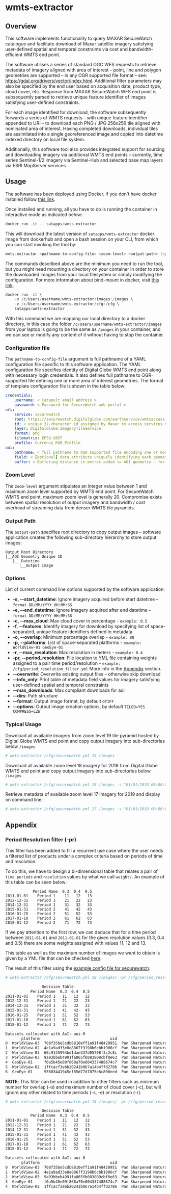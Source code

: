# wmts-extractor

## Overview

This software implements functionality to query MAXAR SecureWatch catalogue and facilitate download of Maxar satellite 
imagery satisfying user-defined spatial and temporal constraints via cost and bandwidth-efficient WMTS end point.

The software utilises a series of standard OGC WFS requests to retrieve metadata of imagery aligned with area of 
interest – point, line and polygon geometries are supported – in any OGR supported file format – 
see: <https://gdal.org/drivers/vector/index.html>. Additional filter parameters may also be specified by the end user 
based on acquisition date, product type, cloud cover, etc. Response from MAXAR SecureWatch WFS end point is subsequently 
parsed to retrieve unique feature identifier of images satisfying user-defined constraints.

For each image identified for download, the software subsequently forwards a series of WMTS requests – with unique 
feature identifier appended to URI – to download each PNG / JPG 256x256 tile aligned with nominated area of interest. 
Having completed downloads, individual tiles are assimilated into a single georeferenced image and copied into datetime 
indexed directory on local file system.

Additionally, this software tool also provides integrated support for sourcing and downloading imagery via additional 
WMTS end points – currently, time series Sentinel-1/2 imagery via Sentinel-Hub and selected base map layers via ESRI 
MapServer services.

## Usage

The software has been deployed using Docker. If you don't have docker installed follow 
[this link](https://docs.docker.com/desktop/windows/install/).

Once installed and running, all you have to do is running the container in interactive mode as 
indicated below:

```powershell
docker run -it -- satapps/wmts-extractor
```

This will download the latest version of `satapps/wmts-extractor` docker image from dockerhub and open a bash session
on your CLI, from which you can start invoking the tool by:

``` bash
wmts-extractor <pathname-to-config-file> <zoom-level> <output-path> [options]
```

The commands described above are the minimum you need to run the tool, but you might need mounting a directory on your
container in order to store the downloaded images from your local filesystem or simply modifying the configuration. For 
more information about bind-mount in docker, visit [this link](https://docs.docker.com/storage/bind-mounts/).

```powershell
docker run -it \
    -v /c/Users/username/wmts-extractor/images:/images \
    -v /c/Users/username/wmts-extractor/cfg:/cfg \
    satapps/wmts-extractor
```

With this command we are mapping our local directory to a docker directory, in this case the folder 
`/c/Users/username/wmts-extractor/images` from your laptop is going to be the same as `/images` in your container, and 
we can see or modify any content of it without having to stop the container.

### Configuration file

The ``pathname-to-config-file`` argument is full pathname of a YAML configuration file specific to this software 
application. The YAML configuration file specifies identity of Digital Globe WMTS end point along with necessary login 
credentials. It also defines full pathname to OGR-supported file defining one or more area of interest geometries. The 
format of template configuration file is shown in the table below:

``` yaml
credentials:
    username: < Catapult email address >
    password: < Password for SecureWatch web portal >
uri:
    service: securewatch
    root: https://securewatch.digitalglobe.com/earthservice/wmtsaccess
    id: < unique 32-character id assigned by Maxar to access services >
    layer: DigitalGlobe:ImageryTileService
    format: png
    tilematrix: EPSG:3857
    profile: Currency_RGB_Profile
aoi:
    pathname: < full pathname to OGR supported file encoding one or more Point, Line or Polygon geometries >
    field: < [optional] data attribute uniquely identifying each geometry feature in nominated AOI file – for example osm_id. Attribute value is appended to output filename / output directory structure – defaults to {GeometryType} {Index} >
    buffer: < Buffering distance in metres added to AOI geometry – for point geometries, buffer distance is utilised to create bounding box centred on nominated point location >
```

### Zoom Level

The ``zoom-level`` argument stipulates an integer value between 1 and maximum zoom level supported by WMTS end point. 
For SecureWatch WMTS end point, maximum zoom level is generally 20. Compromise exists between spatial resolution of 
output imagery and bandwidth / cost overhead of streaming data from denser WMTS tile pyramids.

### Output Path

The ``output-path`` specifies root directory to copy output images – software application creates the following 
sub-directory hierarchy to store output images:

``` text
Output Root Directory
|__AOI Geometry Unique ID
   |__ Datetime
      |__Output Image
```

### Options

List of current command line options supported by the software application:

- **-s, --start_datetime**: Ignore imagery acquired before start datetime – `format DD/MM/YYYY HH:MM:SS`
- **-e, --end_datetime**: Ignore imagery acquired after end datetime – `format DD/MM/YYYY HH:MM:SS`
- **-c, --max_cloud**: Max cloud cover in percentage - `example: 0.5`
- **-f, --features**: Identify imagery for download by specifying list of space-separated, unique feature identifiers 
defined in metadata
- **-o, --overlap**: Minimum percentage overlap - `example: 80`
- **-p, --platforms**: List of space-separated platforms - `example: WorldView-01 GeoEye-01`
- **-r, --max_resolution**: Max resolution in meters - `example: 0.4`
- **-pr, --period_resolution**: File location to [YML file](cfg/period_resolution_filter.yml) containing weights 
assigned to a pair time period/resolution - `example: /cfg/period_resolution_filter.yml` 
More info in the [Appendix](#appendix) section.
- **--overwrite**: Overwrite existing output files – otherwise skip download
- **--info_only**: Print table of metadata field values for imagery satisfying user-defined spatial and temporal 
constraints
- **--max_downloads**: Max compliant downloads for aoi
- **--dirs**: Path structure
- **--format**: Output image format, by default `GTIFF`
- **--options**: Output image creation options, by default `TILED=YES COMPRESS=LZW`

### Typical Usage

Download all available imagery from zoom level 19 tile pyramid hosted by Digital Globe WMTS end point and copy output 
imagery into sub-directories below `/images`

``` bash
# wmts-extractor /cfg/securewatch.yml 19 /images
```

Download all available zoom level 18 imagery for 2018 from Digital Globe WMTS end point and copy output imagery into 
sub-directories below `/images`

``` bash
# wmts-extractor /cfg/securewatch.yml 18 /images -s "01/01/2018 00:00:00" -e "31/12/2018 23:59:59"
```

Retrieve metadata of available zoom level 17 imagery for 2019 and display on command line:

``` bash
# wmts-extractor /cfg/securewatch.yml 17 /images -s "01/01/2019 00:00:00" -e "31/12/2019 23:59:59" --info_only
```

## Appendix

### Period Resolution filter (-pr)

This filter has been added to fill a recurrent use case where the user needs a filtered list of products under a complex
criteria based on periods of time and resolution.

To do this, we have to design a bi-dimensional table that relates a pair of `time periods` and `resolution` values by 
what we call `weights`. An example of this table can be seen below:

```
            Period Name  0.3  0.4  0.5
2011-01-01    Period 1    11   12   13
2012-12-31    Period 1    21   22   23
2014-12-31    Period 1    31   32   33
2015-01-31    Period 2    41   42   43
2016-01-25    Period 2    51   52   53
2017-01-18    Period 2    61   62   63
2018-01-12    Period 2    71   72   73
```

If we pay attention to the first row, we can deduce that for a time period between `2011-01-01` and `2011-01-01` for the
given resolution values (0.3, 0.4 and 0.5) there are some weights assigned with values 11, 12 and 13.

This table as well as the maximum number of images we want to obtain is given by a YML file that can be checked 
[here](cfg/period_resolution_filter.yml).

The result of this filter using the [example config file for securewatch](cfg/securewatch.yml):

```bash
# wmts-extractor /cfg/securewatch.yml 18 /images/ -pr /cfg/period_resolution_filter.yml --info_only

                Decision Table
           Period Name  0.3  0.4  0.5
2011-01-01    Period 1   11   12   12
2012-12-31    Period 1   21   22   23
2014-12-31    Period 1   31   32   33
2015-01-31    Period 1   41   42   43
2016-01-25    Period 1   51   52   53
2017-01-18    Period 1   61   62   63
2018-01-12    Period 1   71   72   73

Datasets collocated with AoI: aoi-0
       platform                               uid                      product        acq_datetime  cloud_cover  resolution     overlap  Weights Period Name
0  WorldView-03  708f35be5cdb8810eff1a91f48420951  Pan Sharpened Natural Color 2017-08-28 07:50:19  0.000000     0.3         100.000000  61       Period 1
1  WorldView-02  4e1a9ad33e8e8867f3198b6cbb1906cf  Pan Sharpened Natural Color 2014-03-10 07:41:54  0.038534     0.5         100.000000  23       Period 1
2  WorldView-03  66c9145994bd1dae337d05708f3c2c8c  Pan Sharpened Natural Color 2014-11-04 07:36:45  0.000000     0.3         50.113704   21       Period 1
3  WorldView-03  9a93bbeb4991fa865fb083809cbf0e63  Pan Sharpened Natural Color 2014-10-21 07:16:16  0.011507     0.3         100.000000  21       Period 1
4  GeoEye-01     f0a5b45e09f868a70e004337488674c7  Pan Sharpened Natural Color 2011-10-23 07:22:39  0.007486     0.4         100.000000  12       Period 1
5  WorldView-02  1ffcacf3ebb20241b067a14b4ffd2786  Pan Sharpened Natural Color 2011-03-10 07:58:48  0.029268     0.4         100.000000  12       Period 1
6  GeoEye-01     95603441945ef85d77d7075e6c806eed  Pan Sharpened Natural Color 2011-03-01 07:26:02  0.498521     0.4         100.000000  12       Period 1
```

**NOTE**: This filter can be used in addition to other filters such as minimum number for overlap (-o) and maximum
number of cloud cover (-c), but will ignore any other related to time periods (-s, -e) or resolution (-r).

```bash
# wmts-extractor /cfg/securewatch.yml 18 /images/ -pr /cfg/period_resolution_filter.yml -o 90 -c 0.1 --info_only

                Decision Table
           Period Name  0.3  0.4  0.5
2011-01-01    Period 1   11   12   12
2012-12-31    Period 1   21   22   23
2014-12-31    Period 1   31   32   33
2015-01-31    Period 1   41   42   43
2016-01-25    Period 1   51   52   53
2017-01-18    Period 1   61   62   63
2018-01-12    Period 1   71   72   73

Datasets collocated with AoI: aoi-0
       platform                               uid                      product        acq_datetime  cloud_cover  resolution  overlap  Weights Period Name
0  WorldView-03  708f35be5cdb8810eff1a91f48420951  Pan Sharpened Natural Color 2017-08-28 07:50:19  0.000000     0.3         100.0    61       Period 1
1  WorldView-02  4e1a9ad33e8e8867f3198b6cbb1906cf  Pan Sharpened Natural Color 2014-03-10 07:41:54  0.038534     0.5         100.0    23       Period 1
2  WorldView-03  9a93bbeb4991fa865fb083809cbf0e63  Pan Sharpened Natural Color 2014-10-21 07:16:16  0.011507     0.3         100.0    21       Period 1
3  GeoEye-01     f0a5b45e09f868a70e004337488674c7  Pan Sharpened Natural Color 2011-10-23 07:22:39  0.007486     0.4         100.0    12       Period 1
4  WorldView-02  1ffcacf3ebb20241b067a14b4ffd2786  Pan Sharpened Natural Color 2011-03-10 07:58:48  0.029268     0.4         100.0    12       Period 1

```